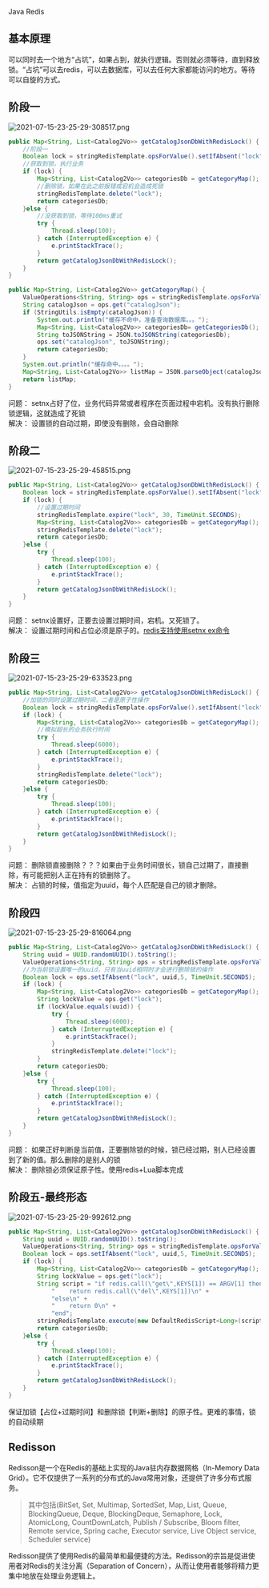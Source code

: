 Java Redis
<a name="S4V2s"></a>
## 基本原理
可以同时去一个地方“占坑”，如果占到，就执行逻辑。否则就必须等待，直到释放锁。“占坑”可以去redis，可以去数据库，可以去任何大家都能访问的地方。等待可以自旋的方式。
<a name="MBQFT"></a>
## 阶段一
![2021-07-15-23-25-29-308517.png](https://cdn.nlark.com/yuque/0/2021/png/396745/1626362863223-79d3710e-5cf1-462a-9ff1-99fb17b8e6d4.png#clientId=u90dbd1a9-2795-4&from=ui&id=u7252b540&originHeight=781&originWidth=1080&originalType=binary&ratio=1&size=2535398&status=done&style=shadow&taskId=u33556db8-d0ce-4e78-a72f-bc34306ab2a)
```java
public Map<String, List<Catalog2Vo>> getCatalogJsonDbWithRedisLock() {
    //阶段一
    Boolean lock = stringRedisTemplate.opsForValue().setIfAbsent("lock", "111");
    //获取到锁，执行业务
    if (lock) {
        Map<String, List<Catalog2Vo>> categoriesDb = getCategoryMap();
        //删除锁，如果在此之前报错或宕机会造成死锁
        stringRedisTemplate.delete("lock");
        return categoriesDb;
    }else {
        //没获取到锁，等待100ms重试
        try {
            Thread.sleep(100);
        } catch (InterruptedException e) {
            e.printStackTrace();
        }
        return getCatalogJsonDbWithRedisLock();
    }
}

public Map<String, List<Catalog2Vo>> getCategoryMap() {
    ValueOperations<String, String> ops = stringRedisTemplate.opsForValue();
    String catalogJson = ops.get("catalogJson");
    if (StringUtils.isEmpty(catalogJson)) {
        System.out.println("缓存不命中，准备查询数据库。。。");
        Map<String, List<Catalog2Vo>> categoriesDb= getCategoriesDb();
        String toJSONString = JSON.toJSONString(categoriesDb);
        ops.set("catalogJson", toJSONString);
        return categoriesDb;
    }
    System.out.println("缓存命中。。。。");
    Map<String, List<Catalog2Vo>> listMap = JSON.parseObject(catalogJson, new TypeReference<Map<String, List<Catalog2Vo>>>() {});
    return listMap;
}
```
问题： setnx占好了位，业务代码异常或者程序在页面过程中宕机。没有执行删除锁逻辑，这就造成了死锁<br />解决： 设置锁的自动过期，即使没有删除，会自动删除
<a name="GxAiJ"></a>
## 阶段二
![2021-07-15-23-25-29-458515.png](https://cdn.nlark.com/yuque/0/2021/png/396745/1626362874806-3c53a991-fb00-4b65-a3c8-3469ffe5b93f.png#clientId=u90dbd1a9-2795-4&from=ui&id=u8e0d603d&originHeight=683&originWidth=1080&originalType=binary&ratio=1&size=2217262&status=done&style=shadow&taskId=u5825bca3-701a-48ba-9177-0f48b26c256)
```java
public Map<String, List<Catalog2Vo>> getCatalogJsonDbWithRedisLock() {
    Boolean lock = stringRedisTemplate.opsForValue().setIfAbsent("lock", "111");
    if (lock) {
        //设置过期时间
        stringRedisTemplate.expire("lock", 30, TimeUnit.SECONDS);
        Map<String, List<Catalog2Vo>> categoriesDb = getCategoryMap();
        stringRedisTemplate.delete("lock");
        return categoriesDb;
    }else {
        try {
            Thread.sleep(100);
        } catch (InterruptedException e) {
            e.printStackTrace();
        }
        return getCatalogJsonDbWithRedisLock();
    }
}
```
问题： setnx设置好，正要去设置过期时间，宕机。又死锁了。<br />解决： 设置过期时间和占位必须是原子的。[redis支持使用setnx ex命令](http://mp.weixin.qq.com/s?__biz=MzU2MTI4MjI0MQ==&mid=2247501932&idx=3&sn=b106c21ba2596b49189c7d1ad27a0936&chksm=fc79a5c2cb0e2cd425ef9353030d606d71c0d0d9b9e520b9216c59247612c76b0cd3211a8c4a&scene=21#wechat_redirect)
<a name="l64Oc"></a>
## 阶段三
![2021-07-15-23-25-29-633523.png](https://cdn.nlark.com/yuque/0/2021/png/396745/1626362889568-9af5f24d-0b83-4d97-9325-248fe055b30f.png#clientId=u90dbd1a9-2795-4&from=ui&id=u0b74674e&originHeight=872&originWidth=1080&originalType=binary&ratio=1&size=2830806&status=done&style=shadow&taskId=ue2c21bd2-66cb-411c-adbf-e33262dba8d)
```java
public Map<String, List<Catalog2Vo>> getCatalogJsonDbWithRedisLock() {
    //加锁的同时设置过期时间，二者是原子性操作
    Boolean lock = stringRedisTemplate.opsForValue().setIfAbsent("lock", "1111",5, TimeUnit.SECONDS);
    if (lock) {
        Map<String, List<Catalog2Vo>> categoriesDb = getCategoryMap();
        //模拟超长的业务执行时间
        try {
            Thread.sleep(6000);
        } catch (InterruptedException e) {
            e.printStackTrace();
        }
        stringRedisTemplate.delete("lock");
        return categoriesDb;
    }else {
        try {
            Thread.sleep(100);
        } catch (InterruptedException e) {
            e.printStackTrace();
        }
        return getCatalogJsonDbWithRedisLock();
    }
}
```
问题： 删除锁直接删除？？？如果由于业务时间很长，锁自己过期了，直接删除，有可能把别人正在持有的锁删除了。<br />解决： 占锁的时候，值指定为uuid，每个人匹配是自己的锁才删除。
<a name="WIUZ6"></a>
## 阶段四
![2021-07-15-23-25-29-816064.png](https://cdn.nlark.com/yuque/0/2021/png/396745/1626362900207-78234bea-9c0a-4a61-95ba-6f5afba0aa1d.png#clientId=u90dbd1a9-2795-4&from=ui&id=u0266e001&originHeight=757&originWidth=1080&originalType=binary&ratio=1&size=2457479&status=done&style=shadow&taskId=u4b05fca0-db75-45af-b160-8d5efae9ba0)
```java
public Map<String, List<Catalog2Vo>> getCatalogJsonDbWithRedisLock() {
    String uuid = UUID.randomUUID().toString();
    ValueOperations<String, String> ops = stringRedisTemplate.opsForValue();
    //为当前锁设置唯一的uuid，只有当uuid相同时才会进行删除锁的操作
    Boolean lock = ops.setIfAbsent("lock", uuid,5, TimeUnit.SECONDS);
    if (lock) {
        Map<String, List<Catalog2Vo>> categoriesDb = getCategoryMap();
        String lockValue = ops.get("lock");
        if (lockValue.equals(uuid)) {
            try {
                Thread.sleep(6000);
            } catch (InterruptedException e) {
                e.printStackTrace();
            }
            stringRedisTemplate.delete("lock");
        }
        return categoriesDb;
    }else {
        try {
            Thread.sleep(100);
        } catch (InterruptedException e) {
            e.printStackTrace();
        }
        return getCatalogJsonDbWithRedisLock();
    }
}
```
问题： 如果正好判断是当前值，正要删除锁的时候，锁已经过期，别人已经设置到了新的值。那么删除的是别人的锁<br />解决： 删除锁必须保证原子性。使用redis+Lua脚本完成
<a name="WfVdJ"></a>
## 阶段五-最终形态
![2021-07-15-23-25-29-992612.png](https://cdn.nlark.com/yuque/0/2021/png/396745/1626362910053-4024859f-3893-4cf7-8384-a12aeaf71823.png#clientId=u90dbd1a9-2795-4&from=ui&id=u14430e30&originHeight=581&originWidth=1080&originalType=binary&ratio=1&size=1886138&status=done&style=shadow&taskId=u8562b700-8a26-45c6-867c-eb9fe661e1d)
```java
public Map<String, List<Catalog2Vo>> getCatalogJsonDbWithRedisLock() {
    String uuid = UUID.randomUUID().toString();
    ValueOperations<String, String> ops = stringRedisTemplate.opsForValue();
    Boolean lock = ops.setIfAbsent("lock", uuid,5, TimeUnit.SECONDS);
    if (lock) {
        Map<String, List<Catalog2Vo>> categoriesDb = getCategoryMap();
        String lockValue = ops.get("lock");
        String script = "if redis.call(\"get\",KEYS[1]) == ARGV[1] then\n" +
            "    return redis.call(\"del\",KEYS[1])\n" +
            "else\n" +
            "    return 0\n" +
            "end";
        stringRedisTemplate.execute(new DefaultRedisScript<Long>(script, Long.class), Arrays.asList("lock"), lockValue);
        return categoriesDb;
    }else {
        try {
            Thread.sleep(100);
        } catch (InterruptedException e) {
            e.printStackTrace();
        }
        return getCatalogJsonDbWithRedisLock();
    }
}
```
保证加锁【占位+过期时间】和删除锁【判断+删除】的原子性。更难的事情，锁的自动续期
<a name="q2ICr"></a>
## Redisson
Redisson是一个在Redis的基础上实现的Java驻内存数据网格（In-Memory Data Grid）。它不仅提供了一系列的分布式的Java常用对象，还提供了许多分布式服务。
> 其中包括(BitSet, Set, Multimap, SortedSet, Map, List, Queue, BlockingQueue, Deque, BlockingDeque, Semaphore, Lock, AtomicLong, CountDownLatch, Publish / Subscribe, Bloom filter, Remote service, Spring cache, Executor service, Live Object service, Scheduler service)

Redisson提供了使用Redis的最简单和最便捷的方法。Redisson的宗旨是促进使用者对Redis的关注分离（Separation of Concern），从而让使用者能够将精力更集中地放在处理业务逻辑上。
